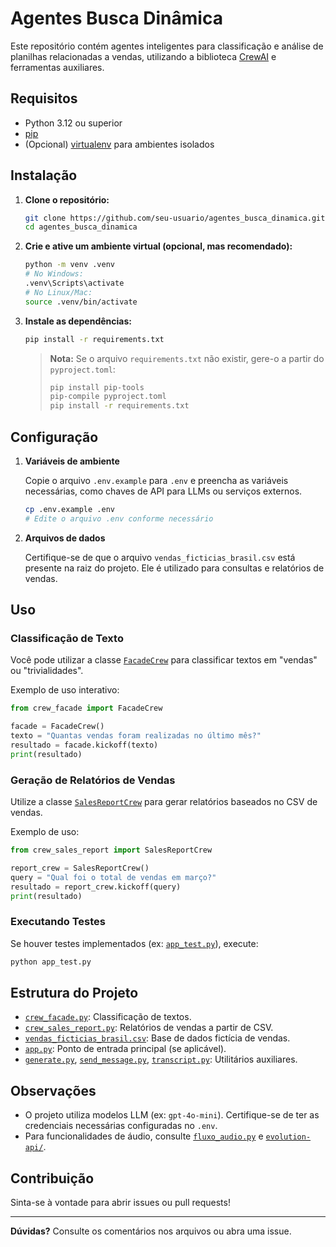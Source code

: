 # Agentes Busca Dinâmica

Este repositório contém agentes inteligentes para classificação e análise de planilhas relacionadas a vendas, utilizando a biblioteca [CrewAI](https://github.com/joaomdmoura/crewAI) e ferramentas auxiliares.

## Requisitos

- Python 3.12 ou superior
- [pip](https://pip.pypa.io/en/stable/)
- (Opcional) [virtualenv](https://virtualenv.pypa.io/en/latest/) para ambientes isolados

## Instalação

1. **Clone o repositório:**

   ```sh
   git clone https://github.com/seu-usuario/agentes_busca_dinamica.git
   cd agentes_busca_dinamica
   ```

2. **Crie e ative um ambiente virtual (opcional, mas recomendado):**

   ```sh
   python -m venv .venv
   # No Windows:
   .venv\Scripts\activate
   # No Linux/Mac:
   source .venv/bin/activate
   ```

3. **Instale as dependências:**

   ```sh
   pip install -r requirements.txt
   ```

   > **Nota:** Se o arquivo `requirements.txt` não existir, gere-o a partir do `pyproject.toml`:
   >
   > ```sh
   > pip install pip-tools
   > pip-compile pyproject.toml
   > pip install -r requirements.txt
   > ```

## Configuração

1. **Variáveis de ambiente**

   Copie o arquivo `.env.example` para `.env` e preencha as variáveis necessárias, como chaves de API para LLMs ou serviços externos.

   ```sh
   cp .env.example .env
   # Edite o arquivo .env conforme necessário
   ```

2. **Arquivos de dados**

   Certifique-se de que o arquivo `vendas_ficticias_brasil.csv` está presente na raiz do projeto. Ele é utilizado para consultas e relatórios de vendas.

## Uso

### Classificação de Texto

Você pode utilizar a classe [`FacadeCrew`](crew_facade.py) para classificar textos em "vendas" ou "trivialidades".

Exemplo de uso interativo:

```python
from crew_facade import FacadeCrew

facade = FacadeCrew()
texto = "Quantas vendas foram realizadas no último mês?"
resultado = facade.kickoff(texto)
print(resultado)
```

### Geração de Relatórios de Vendas

Utilize a classe [`SalesReportCrew`](crew_sales_report.py) para gerar relatórios baseados no CSV de vendas.

Exemplo de uso:

```python
from crew_sales_report import SalesReportCrew

report_crew = SalesReportCrew()
query = "Qual foi o total de vendas em março?"
resultado = report_crew.kickoff(query)
print(resultado)
```

### Executando Testes

Se houver testes implementados (ex: [`app_test.py`](app_test.py)), execute:

```sh
python app_test.py
```

## Estrutura do Projeto

- [`crew_facade.py`](crew_facade.py): Classificação de textos.
- [`crew_sales_report.py`](crew_sales_report.py): Relatórios de vendas a partir de CSV.
- [`vendas_ficticias_brasil.csv`](vendas_ficticias_brasil.csv): Base de dados fictícia de vendas.
- [`app.py`](app.py): Ponto de entrada principal (se aplicável).
- [`generate.py`](generate.py), [`send_message.py`](send_message.py), [`transcript.py`](transcript.py): Utilitários auxiliares.

## Observações

- O projeto utiliza modelos LLM (ex: `gpt-4o-mini`). Certifique-se de ter as credenciais necessárias configuradas no `.env`.
- Para funcionalidades de áudio, consulte [`fluxo_audio.py`](fluxo_audio.py) e [`evolution-api/`](evolution-api/).

## Contribuição

Sinta-se à vontade para abrir issues ou pull requests!

---

**Dúvidas?** Consulte os comentários nos arquivos ou abra uma issue.